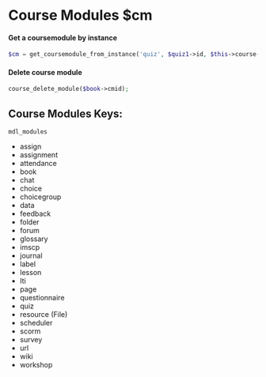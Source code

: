 # Course Modules $cm

#### Get a coursemodule by instance

```php
$cm = get_coursemodule_from_instance('quiz', $quiz1->id, $this->course->id);
```

#### Delete course module

```php
course_delete_module($book->cmid);
```

## Course Modules Keys:

`mdl_modules`

* assign 
* assignment 
* attendance 
* book 
* chat 
* choice 
* choicegroup 
* data 
* feedback 
* folder 
* forum 
* glossary 
* imscp 
* journal 
* label 
* lesson 
* lti 
* page 
* questionnaire 
* quiz 
* resource \(File\)
* scheduler 
* scorm 
* survey 
* url 
* wiki 
* workshop





